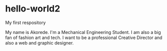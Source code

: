 # hello-world2
My first respository

My name is Akorede. I'm a Mechanical Engineering Student.
I am also a big fan of fashion art and tech.
I want to be a professional Creative Director and also a web and graphic designer.
